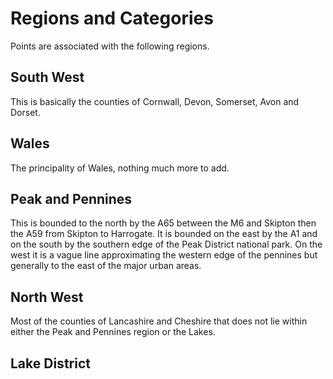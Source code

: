 # Regions and Categories

Points are associated with the following regions.

## South West

This is basically the counties of Cornwall, Devon, Somerset, Avon and Dorset.

## Wales

The principality of Wales, nothing much more to add.

## Peak and Pennines

This is bounded to the north by the A65 between the M6 and Skipton then the A59 from Skipton to Harrogate. It is bounded on the east by the A1 and on the south by the southern edge of the Peak District national park. On the west it is a vague line approximating the western edge of the pennines but generally to the east of the major urban areas.

## North West

Most of the counties of Lancashire and Cheshire that does not lie within either the Peak and Pennines region or the Lakes.

## Lake District

